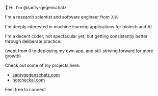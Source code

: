 👋 Hi, I'm @santy-gegenschatz

I'm a research scientist and software engineer from 🇦🇷.

I'm deeply interested in machine learning applications for biotech and AI.

I'm a decent coder, not spectacular yet, but getting consistently better through deliberate practice.

(went from 0 to deploying my own app, and still striving forward for more growth)

Check out some of my projects here: 
- [santygegenschatz.com](https://santygegenschatz.com)
- [hotcheckai.com](https://hotcheckai.com)

Feel free to connect
